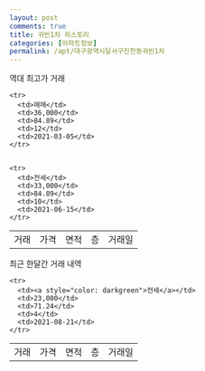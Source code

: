 ```yaml
---
layout: post
comments: true
title: 귀빈1차 히스토리
categories: [아파트정보]
permalink: /apt/대구광역시달서구진천동귀빈1차
---
```


역대 최고가 거래
<table class="sortable">
    <tr>
      <td>거래</td>
      <td>가격</td>
      <td>면적</td>
      <td>층</td>
      <td>거래일</td>
    </tr>
    
    <tr>
      <td>매매</td>
      <td>36,000</td>
      <td>84.89</td>
      <td>12</td>
      <td>2021-03-05</td>
    </tr>
        
    
    <tr>
      <td>전세</td>
      <td>33,000</td>
      <td>84.89</td>
      <td>10</td>
      <td>2021-06-15</td>
    </tr>
        
    
</table>

최근 한달간 거래 내역

<font size='small'>
<table class="sortable">
    <tr>
      <td>거래</td>
      <td>가격</td>
      <td>면적</td>
      <td>층</td>
      <td>거래일</td>
    </tr>

    <tr>
      <td><a style="color: darkgreen">전세</a></td>
      <td>23,000</td>
      <td>71.24</td>
      <td>4</td>
      <td>2021-08-21</td>
    </tr>
      
</table>
</font>

